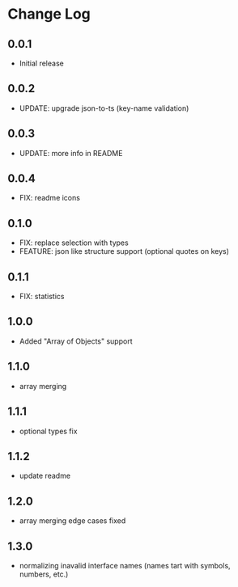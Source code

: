 # Change Log

## 0.0.1
- Initial release

## 0.0.2
- UPDATE: upgrade json-to-ts (key-name validation)

## 0.0.3
- UPDATE: more info in README

## 0.0.4
- FIX: readme icons

## 0.1.0
- FIX: replace selection with types
- FEATURE: json like structure support (optional quotes on keys)

## 0.1.1
- FIX: statistics

## 1.0.0
- Added "Array of Objects" support

## 1.1.0
- array merging

## 1.1.1
- optional types fix

## 1.1.2
- update readme

## 1.2.0
- array merging edge cases fixed

## 1.3.0
- normalizing inavalid interface names (names tart with symbols, numbers, etc.)